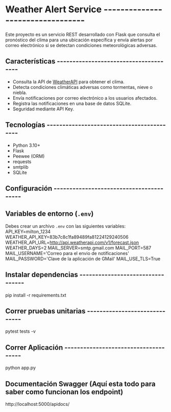# Weather Alert Service ---------------------------------

Este proyecto es un servicio REST desarrollado con Flask que consulta el pronóstico del clima para una ubicación específica y envía alertas por correo electrónico si se detectan condiciones meteorológicas adversas.

## Características --------------------------------------

- Consulta la API de [WeatherAPI](https://www.weatherapi.com/) para obtener el clima.
- Detecta condiciones climáticas adversas como tormentas, nieve o niebla.
- Envía notificaciones por correo electrónico a los usuarios afectados.
- Registra las notificaciones en una base de datos SQLite.
- Seguridad mediante API Key.

## Tecnologías ------------------------------------------

- Python 3.10+
- Flask
- Peewee (ORM)
- requests
- smtplib
- SQLite

## Configuración ----------------------------------------

## Variables de entorno (`.env`)
Debes crear un archivo `.env` con las siguientes variables:
API_KEY=milton_1234
WEATHER_API_KEY=83b7c8c1fa89489fa81224129240506
WEATHER_API_URL=http://api.weatherapi.com/v1/forecast.json
WEATHER_DAYS=2
MAIL_SERVER=smtp.gmail.com
MAIL_PORT=587
MAIL_USERNAME='Correo para el envio de notificaciones'
MAIL_PASSWORD='Clave de la aplicación de GMail'
MAIL_USE_TLS=True

## Instalar dependencias ---------------------------------
pip install -r requirements.txt

## Correr pruebas unitarias ------------------------------
pytest tests -v

## Correr Aplicación -------------------------------------
python app.py

## Documentación Swagger (Aquí esta todo para saber como funcionan los endpoint)
http://localhost:5000/apidocs/

